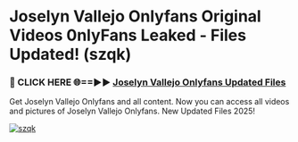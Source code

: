 # Joselyn Vallejo Onlyfans Original Videos 0nlyFans Leaked - Files Updated! (szqk)

<h3>🔴 CLICK HERE 🌐==►► <a href="https://tinyurl.com/ehrbuxhb" rel="nofollow">Joselyn Vallejo Onlyfans Updated Files</a></h3>

Get Joselyn Vallejo Onlyfans and all content. Now you can access all videos and pictures of Joselyn Vallejo Onlyfans. New Updated Files 2025!

[![szqk](https://i.imgur.com/lVYEuWS.gif)](https://tinyurl.com/ehrbuxhb)
